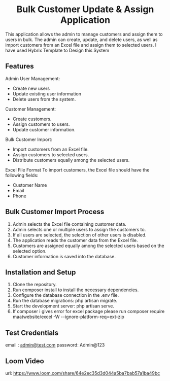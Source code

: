 

<h1 align="center">
Bulk Customer Update & Assign Application
</h1>

This application allows the admin to manage customers and assign them to users in bulk. The admin can create, update, and delete users, as well as import customers from an Excel file and assign them to selected users.
I have used Hybrix Template to Design this System

## Features

 Admin User Management:
 - Create new users
 - Update existing user information
 - Delete users from the system.

Customer Management:
- Create customers.
- Assign customers to users.
- Update customer information.

Bulk Customer Import:
- Import customers from an Excel file.
- Assign customers to selected users.
- Distribute customers equally among the selected users.

Excel File Format
To import customers, the Excel file should have the following fields:

- Customer Name
- Email
- Phone

## Bulk Customer Import Process</h3>

1. Admin selects the Excel file containing customer data.
2. Admin selects one or multiple users to assign the customers to.
3. If all users are selected, the selection of other users is disabled.
4. The application reads the customer data from the Excel file.
5. Customers are assigned equally among the selected users based on the selected option.
6. Customer information is saved into the database.

## Installation and Setup

1. Clone the repository.
2. Run composer install to install the necessary dependencies.
3. Configure the database connection in the .env file.
4. Run the database migrations: php artisan migrate.
5. Start the development server: php artisan serve.
6. If composer i gives error for excel package please run composer require maatwebsite/excel -W --ignore-platform-req=ext-zip

## Test Credentials

email : admin@test.com
password: Admin@123

## Loom Video
url: https://www.loom.com/share/64e2ec35d3d044a5ba7bab57a1ba49bc
